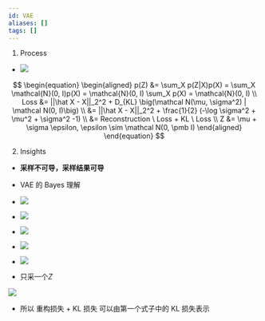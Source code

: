```yaml
---
id: VAE
aliases: []
tags: []
---
```




1. Process
    
- ![](paste-87cb2ee57e4cd0b1c095bdc2f75a567554e94682.jpg)  


$$
\begin{equation}
\begin{aligned}
p(Z) &= \sum_X p(Z|X)p(X) = \sum_X \mathcal{N}(0, I)p(X) = \mathcal{N}(0, I) \sum_X p(X) = \mathcal{N}(0, I) \\ 
Loss &= ||\hat X - X||_2^2 + D_{KL} \big(\mathcal N(\mu, \sigma^2) | \mathcal N(0, I)\big) \\ 
&= ||\hat X - X||_2^2 + \frac{1}{2} (-\log \sigma^2 + \mu^2 + \sigma^2 -1) \\ 
&= Reconstruction \ Loss + KL \ Loss \\ Z 
&= \mu + \sigma \epsilon, \epsilon \sim \mathcal N(0, \pmb I)
\end{aligned}
\end{equation}
$$

2. Insights

- **采样不可导，采样结果可导**
    
*   VAE 的 Bayes 理解

- ![](paste-9ab398d73fa721484f04538863f500c37f9cd752.jpg)

- ![](paste-760fa664a340cbc4f85fe742c1291bd439182fc7.jpg)  

- ![](paste-276ccc31674c8065fbcf77692fb5f351e172a213.jpg)

- ![](paste-306bd14ca14ec11ce83ab4209caba5349714c349.jpg)  

- ![](paste-b52b5edd2daa3f299cbf0155c192eb3c11f6927e.jpg)

- 只采一个$Z$

![](paste-41030db23aa5d58ecb0bd3f00a9753dcd5cb274f.jpg)  
      
- 所以 重构损失 + KL 损失 可以由第一个式子中的 KL 损失表示
